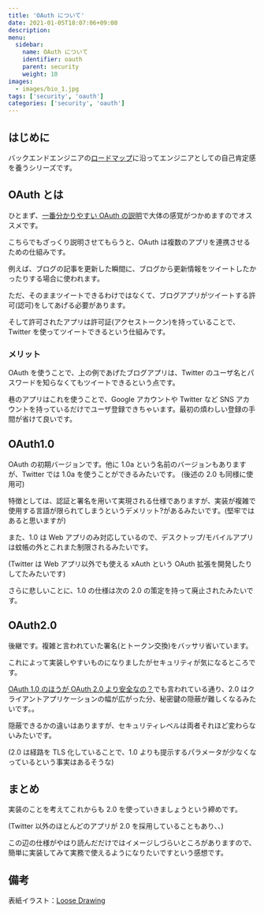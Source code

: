 ```yaml
---
title: 'OAuth について'
date: 2021-01-05T18:07:06+09:00
description:
menu:
  sidebar:
    name: OAuth について
    identifier: oauth
    parent: security
    weight: 10
images:
  - images/bio_1.jpg
tags: ['security', 'oauth']
categories: ['security', 'oauth']
---
```


## はじめに

バックエンドエンジニアの[ロードマップ][ロードマップ]に沿ってエンジニアとしての自己肯定感を養うシリーズです。

## OAuth とは

ひとまず、[一番分かりやすい OAuth の説明][一番分かりやすいoauthの説明]で大体の感覚がつかめますのでオススメです。

こちらでもざっくり説明させてもらうと、OAuth は複数のアプリを連携させるための仕組みです。

例えば、ブログの記事を更新した瞬間に、ブログから更新情報をツイートしたかったりする場合に使われます。

ただ、そのままツイートできるわけではなくて、ブログアプリがツイートする許可(認可)をしてあげる必要があります。

そして許可されたアプリは許可証(アクセストークン)を持っていることで、Twitter を使ってツイートできるという仕組みです。

### メリット

OAuth を使うことで、上の例であげたブログアプリは、Twitter のユーザ名とパスワードを知らなくてもツイートできるという点です。

巷のアプリはこれを使うことで、Google アカウントや Twitter など SNS アカウントを持っているだけでユーザ登録できちゃいます。最初の煩わしい登録の手間が省けて良いです。

## OAuth1.0

OAuth の初期バージョンです。他に 1.0a という名前のバージョンもありますが、Twitter では 1.0a を使うことができるみたいです。
(後述の 2.0 も同様に使用可)

特徴としては、認証と署名を用いて実現される仕様でありますが、実装が複雑で使用する言語が限られてしまうというデメリット?があるみたいです。(堅牢ではあると思いますが)

また、1.0 は Web アプリのみ対応しているので、デスクトップ/モバイルアプリは蚊帳の外とこれまた制限されるみたいです。

(Twitter は Web アプリ以外でも使える xAuth という OAuth 拡張を開発したりしてたみたいです)

さらに悲しいことに、1.0 の仕様は次の 2.0 の策定を持って廃止されたみたいです。

## OAuth2.0

後継です。複雑と言われていた署名(とトークン交換)をバッサリ省いています。

これによって実装しやすいものになりましたがセキュリティが気になるところです。

[OAuth 1.0 のほうが OAuth 2.0 より安全なの？][oauth 1.0 のほうが oauth 2.0 より安全なの？]でも言われている通り、2.0 はクライアントアプリケーションの幅が広がった分、秘密鍵の隠蔽が難しくなるみたいです。。

隠蔽できるかの違いはありますが、セキュリティレベルは両者それほど変わらないみたいです。

(2.0 は経路を TLS 化していることで、1.0 よりも提示するパラメータが少なくなっているという事実はあるそうな)

## まとめ

実装のことを考えてこれからも 2.0 を使っていきましょうという締めです。

(Twitter 以外のほとんどのアプリが 2.0 を採用していることもあり、、)

この辺の仕様がやはり読んだだけではイメージしづらいところがありますので、簡単に実装してみて実務で使えるようになりたいですという感想です。

## 備考

表紙イラスト：[Loose Drawing](https://loosedrawing.com/)

[ロードマップ]: https://github.com/kamranahmedse/developer-roadmap#back-end-roadmap
[一番分かりやすいoauthの説明]: https://qiita.com/TakahikoKawasaki/items/e37caf50776e00e733be
[oauth 1.0 のほうが oauth 2.0 より安全なの？]: https://qiita.com/TakahikoKawasaki/items/3600b28af7b63671b968
